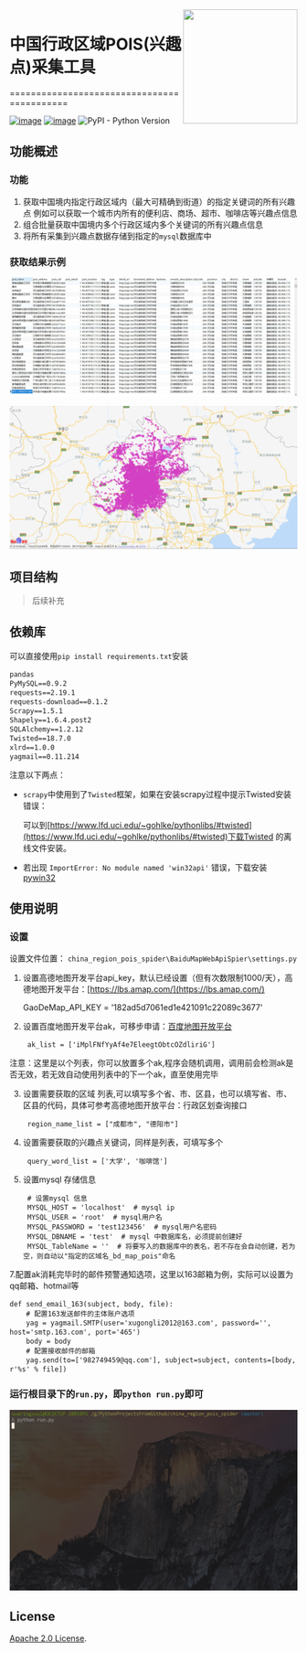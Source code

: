 

<img align="right" width="200" height="200" src="https://pic4.zhimg.com/v2-78d1472351272f41d8dd76a6d8a635c7_xll.jpg">

# 中国行政区域POIS(兴趣点)采集工具
===========================================

[![image](https://img.shields.io/pypi/v/requests.svg)](https://pypi.org/project/requests/)
[![image](https://img.shields.io/pypi/l/requests.svg)](https://pypi.org/project/requests/)
![PyPI - Python Version](https://img.shields.io/pypi/pyversions/Django.svg)






## 功能概述

### 功能
1. 获取中国境内指定行政区域内（最大可精确到街道）的指定关键词的所有兴趣点
例如可以获取一个城市内所有的便利店、商场、超市、咖啡店等兴趣点信息
2. 组合批量获取中国境内多个行政区域内多个关键词的所有兴趣点信息
3. 将所有采集到兴趣点数据存储到指定的`mysql`数据库中

### 获取结果示例

![beijing_food_pois_examples](/img/beijing_food_pois_examples.jpg)



![beijing_food_pois_examples_markers](/img/beijing_food_pois_examples_markers.jpg)


## 项目结构

> 后续补充 
>

## 依赖库

可以直接使用`pip install requirements.txt`安装

	pandas
	PyMySQL==0.9.2
	requests==2.19.1
	requests-download==0.1.2
	Scrapy==1.5.1
	Shapely==1.6.4.post2
	SQLAlchemy==1.2.12
	Twisted==18.7.0
	xlrd==1.0.0
	yagmail==0.11.214


注意以下两点：

* `scrapy`中使用到了`Twisted`框架，如果在安装scrapy过程中提示Twisted安装错误：

  可以到[https://www.lfd.uci.edu/~gohlke/pythonlibs/#twisted](https://www.lfd.uci.edu/~gohlke/pythonlibs/#twisted)下载Twisted 的离线文件安装。


* 若出现 `ImportError: No module named 'win32api'` 错误，下载安装 [pywin32](https://sourceforge.net/projects/pywin32/files/pywin32/)

## 使用说明

### 设置

设置文件位置： `china_region_pois_spider\BaiduMapWebApiSpier\settings.py`

1. 设置高德地图开发平台api_key，默认已经设置（但有次数限制1000/天），高德地图开发平台：[https://lbs.amap.com/](https://lbs.amap.com/)
	
	GaoDeMap_API_KEY = '182ad5d7061ed1e421091c22089c3677'

2. 设置百度地图开发平台ak，可移步申请：[百度地图开放平台](http://lbsyun.baidu.com/)

		ak_list = ['iMplFNfYyAf4e7EleegtObtcOZdliriG']
注意：这里是以个列表，你可以放置多个ak,程序会随机调用，调用前会检测ak是否无效，若无效自动使用列表中的下一个ak，直至使用完毕

3. 设置需要获取的区域 列表,可以填写多个省、市、区县，也可以填写省、市、区县的代码，具体可参考高德地图开放平台：行政区划查询接口

		region_name_list = ["成都市", "德阳市"]

4. 设置需要获取的兴趣点关键词，同样是列表，可填写多个

		query_word_list = ['大学', '咖啡馆']

6. 设置mysql 存储信息
	
		# 设置mysql 信息
		MYSQL_HOST = 'localhost'  # mysql ip
		MYSQL_USER = 'root'  # mysql用户名
		MYSQL_PASSWORD = 'test123456'  # mysql用户名密码
		MYSQL_DBNAME = 'test'  # mysql 中数据库名，必须提前创建好
		MYSQL_TableName = ''  # 将要写入的数据库中的表名，若不存在会自动创建，若为空，则自动以"指定的区域名_bd_map_pois"命名



7.配置ak消耗完毕时的邮件预警通知选项，这里以163邮箱为例，实际可以设置为qq邮箱、hotmail等

	def send_email_163(subject, body, file):
	    # 配置163发送邮件的主体账户选项
	    yag = yagmail.SMTP(user='xugongli2012@163.com', password='', host='smtp.163.com', port='465')
	    body = body
	    # 配置接收邮件的邮箱
	    yag.send(to=['982749459@qq.com'], subject=subject, contents=[body, r'%s' % file])



### 运行根目录下的`run.py`，即`python run.py`即可

![run](/img/run.gif)


## License

[Apache 2.0 License](https://www.apache.org/licenses/LICENSE-2.0.html).



